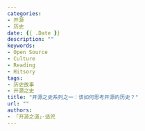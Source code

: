 ```yaml
---
categories:
- 开源
- 历史
date: {{ .Date }}
description: ""
keywords:
- Open Source
- Culture
- Reading
- Hitsory
tags:
- 历史故事
- 开源之史
title: "开源之史系列之一：该如何思考开源的历史？"
url: ""
authors:
- 「开源之道」·适兕
---
```

